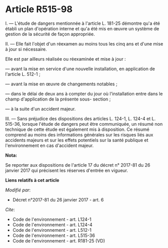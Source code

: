 # Article R515-98

I. ― L'étude de dangers mentionnée à l'article L. 181-25 démontre qu'a été établi un plan d'opération interne et qu'a été mis
en œuvre un système de gestion de la sécurité de façon appropriée. 

II. ― Elle fait l'objet d'un réexamen au moins tous les cinq ans et d'une mise à jour si nécessaire. 

Elle est par ailleurs réalisée ou réexaminée et mise à jour : 

― avant la mise en service d'une nouvelle installation, en application de l'article L. 512-1 ; 

― avant la mise en œuvre de changements notables ; 

― dans le délai de deux ans à compter du jour où l'installation entre dans le champ d'application de la présente sous-
section ; 

― à la suite d'un accident majeur. 

III. ― Sans préjudice des dispositions des articles L. 124-1, L. 124-4 et L. 515-36, lorsque l'étude de dangers peut être
communiquée, un résumé non technique de cette étude est également mis à disposition. Ce résumé comprend au moins des
informations générales sur les risques liés aux accidents majeurs et sur les effets potentiels sur la santé publique et
l'environnement en cas d'accident majeur.

**Nota:**

Se reporter aux dispositions de l'article 17 du décret n° 2017-81 du 26 janvier 2017 qui précisent les réserves d'entrée en
vigueur.

**Liens relatifs à cet article**

_Modifié par_:

  - Décret n°2017-81 du 26 janvier 2017 - art. 6

_Cite_:

  - Code de l'environnement - art. L124-1
  - Code de l'environnement - art. L124-4
  - Code de l'environnement - art. L512-1
  - Code de l'environnement - art. L515-36
  - Code de l'environnement - art. R181-25 (VD)
